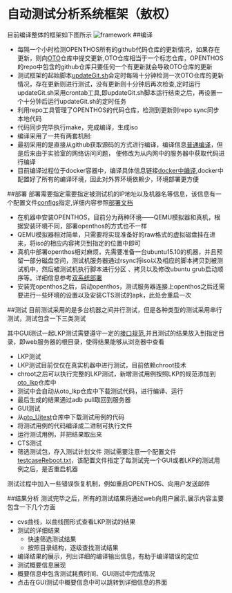 # 自动测试分析系统框架（敖权）
目前编译整体的框架如下图所示
![framework](https://github.com/openthos/oto_lkp/raw/master/doc/testFramework1.png)
##编译 
* 每隔一个小时检测OPENTHOS所有的github代码仓库的更新情况，如果存在更新，则向[OTO](https://github.com/openthos/OTO)仓库中提交更新,OTO仓库相当于一个标志仓库，OPENTHOS的repo中包含的github仓库只要任何一个有更新就会导致OTO仓库的更新
* 测试框架的起始脚本[updateGit.sh](https://github.com/openthos/testing-analysis/blob/master/auto-testing-script/kernelci-analysis/updateGIT.sh)会定时每隔十分钟检测一次OTO仓库的更新情况，存在更新则进行测试，没有更新则十分钟后再次检查,定时运行updateGit.sh采用crontab工具,即updateGit.sh脚本运行结束之后，再设置一个十分钟后运行updateGit.sh的定时任务
* 利用repo工具管理了OPENTHOS的代码仓库，检测到更新则repo sync同步本地代码
* 代码同步完毕执行make，完成编译，生成iso 
* 编译采用了一共有两套机制: 
 * 最初采用的是直接从github获取源码的方式进行编译，编译信息[普通编译](https://github.com/openthos/oto_lkp/blob/master/doc/compiler/git.md)，但是后来由于实验室的网络访问问题，
便修改为从内网中的服务器中获取代码进行编译
 * 目前编译过程位于docker容器中，编译具体信息链接[docker中编译](https://github.com/openthos/oto_lkp/blob/master/doc/compiler/docker.md),docker中配置好了所有的编译环境，因此对外界环境依赖少，环境部署更方便

##部署
部署需要指定需要指定被测试机的IP地址以及机器名等信息，该信息有一个配置文件[configs](https://github.com/openthos/testing-analysis/blob/master/auto-testing-script/cts-autotest/configs)指定,详细内容参照[部署文档](https://github.com/openthos/testing-analysis/blob/master/auto-testing-script/README.md)
* 在机器中安装OPENTHOS，目前分为两种环境——QEMU模拟器和真机，根据安装环境不同，部署openthos的方式也不一样
 * QEMU模拟器相对简单，只需要将实现准备好的raw格式的虚拟磁盘挂在进来，将iso的相应内容拷贝到指定的位置中即可
 * 真机中部署openthos相对麻烦，先需要准备一台ubuntu15.10的机器，并且预留一部分磁盘空间，测试机服务器通过rsync将iso以及相应的脚本拷贝到被测试机中，然后被测试机执行脚本进行分区
、拷贝以及修改ubuntu grub启动顺序等。详细信息参考[双系统部署](https://github.com/openthos/oto_lkp/blob/master/doc/deploy/pair.md)
* 安装完openthos之后，启动openthos，测试服务器连接上openthos之后还需要进行一些环境的设置以及安装CTS测试的apk，此处会重启一次
 
##测试 
目前测试采用的是多台机器之间并行测试，但是各种类型的测试采用串行测试，测试包含一下三类测试

其中GUI测试一起LKP测试需要遵守一定的[接口规范](https://github.com/openthos/testing-analysis/blob/master/auto-testing-script/kernelci-analysis/testcasereadme.md),并且测试的结果放入到指定目录，即web服务器的根目录，使得结果能够从浏览器中查看
* LKP测试
 * LKP测试目前仅仅在真实机器中进行测试，目前依赖chroot技术  
 * chroot之后可以执行完整的LKP测试，新增测试用例按照LKP的规范添加到[oto_lkp](https://github.com/openthos/oto_lkp)仓库中  
 * 测试中会自动从oto_lkp仓库中下载测试代码，进行编译、运行
 * 最后生成的结果通过adb pull取回到服务器
* GUI测试  
 * 从[oto_Uitest](https://github.com/openthos/oto_Uitest)仓库中下载测试用例的代码
 * 将测试用例的代码编译成二进制可执行文件
 * 运行测试用例，并把结果取出来
* CTS测试  
 * 筛选测试包，存入测试计划文件
测试需要注意一个配置文件[testcaseReboot.txt](https://github.com/openthos/testing-analysis/blob/master/auto-testing-script/cts-autotest/testcaseReboot.txt)，该配置文件指定了每测试完一个GUI或者LKP的测试用例之后，是否重启机器  

测试过程中加入一些错误恢复机制，例如重启OPENTHOS、向用户发送邮件

##结果分析
测试完毕之后，所有的测试结果将通过web向用户展示,展示内容主要包含一下几个方面
* cvs曲线，以曲线图形式查看LKP测试的结果
* 测试的详细结果 
  * 快速筛选测试结果
  * 按照目录结构，逐级查找测试结果
* 编译结果的展示，列出详细的编译输出信息，有助于编译错误的定位
* 测试概要信息展现
 * 概要信息中包含测试耗费时间、GUI测试中完成情况
 * 点击在GUI测试中概要信息中可以跳转到详细信息的界面
